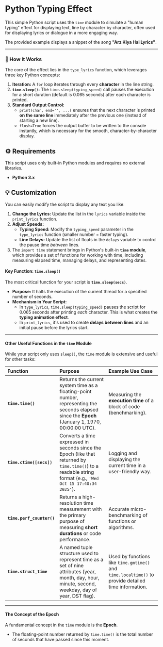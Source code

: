 # Python Typing Effect

This simple Python script uses the `time` module to simulate a "human typing" effect for displaying text, line by character by character, often used for displaying lyrics or dialogue in a more engaging way.

The provided example displays a snippet of the song **"Arz Kiya Hai Lyrics"**.

---

### 🚀 How It Works

The core of the effect lies in the `type_lyrics` function, which leverages three key Python concepts:

1.  **Iteration:** A `for` loop iterates through every **character** in the line string.
2.  **`time.sleep()`:** The `time.sleep(typing_speed)` call pauses the execution for a short duration (default is $0.065$ seconds) after each character is printed.
3.  **Standard Output Control:**
    * `print(char, end='', ...)` ensures that the next character is printed **on the same line** immediately after the previous one (instead of starting a new line).
    * `flush=True` forces the output buffer to be written to the console instantly, which is necessary for the smooth, character-by-character display.

## ⚙️ Requirements

This script uses only built-in Python modules and requires no external libraries.

* **Python 3.x**

## 💡 Customization

You can easily modify the script to display any text you like:

1.  **Change the Lyrics:** Update the list in the `lyrics` variable inside the `print_lyrics` function.
2.  **Adjust Speeds:**
    * **Typing Speed:** Modify the `typing_speed` parameter in the `type_lyrics` function (smaller number = faster typing).
    * **Line Delays:** Update the list of floats in the `delays` variable to control the pause time *between* lines.
3. The `import time` statement brings in Python's built-in **`time` module**, which provides a set of functions for working with time, including measuring elapsed time, managing delays, and representing dates.



#### Key Function: `time.sleep()`

The most critical function for your script is **`time.sleep(secs)`**.

* **Purpose:** It halts the execution of the current thread for a specified number of seconds.
* **Mechanism in Your Script:**
    * In `type_lyrics`, `time.sleep(typing_speed)` pauses the script for $0.065$ seconds after printing *each* character. This is what creates the **typing animation effect**.
    * In `print_lyrics`, it's used to create **delays between lines** and an initial pause before the lyrics start.

***

#### Other Useful Functions in the `time` Module

While your script only uses `sleep()`, the `time` module is extensive and useful for other tasks:

| Function | Purpose | Example Use Case |
| :--- | :--- | :--- |
| **`time.time()`** | Returns the current system time as a floating-point number, representing the seconds elapsed since the **Epoch** (January 1, 1970, 00:00:00 UTC). | Measuring the **execution time** of a block of code (benchmarking). |
| **`time.ctime([secs])`** | Converts a time expressed in seconds since the Epoch (like that returned by `time.time()`) to a readable string format (e.g., `'Wed Oct 15 17:40:34 2025'`). | Logging and displaying the current time in a user-friendly way. |
| **`time.perf_counter()`** | Returns a high-resolution time measurement with the primary purpose of measuring **short durations** or code performance. | Accurate micro-benchmarking of functions or algorithms. |
| **`time.struct_time`** | A named tuple structure used to represent time as a set of nine attributes (year, month, day, hour, minute, second, weekday, day of year, DST flag). | Used by functions like `time.gmtime()` and `time.localtime()` to provide detailed time information. |

***

#### The Concept of the Epoch

A fundamental concept in the `time` module is the **Epoch**.

* The floating-point number returned by `time.time()` is the total number of seconds that have passed since this moment.